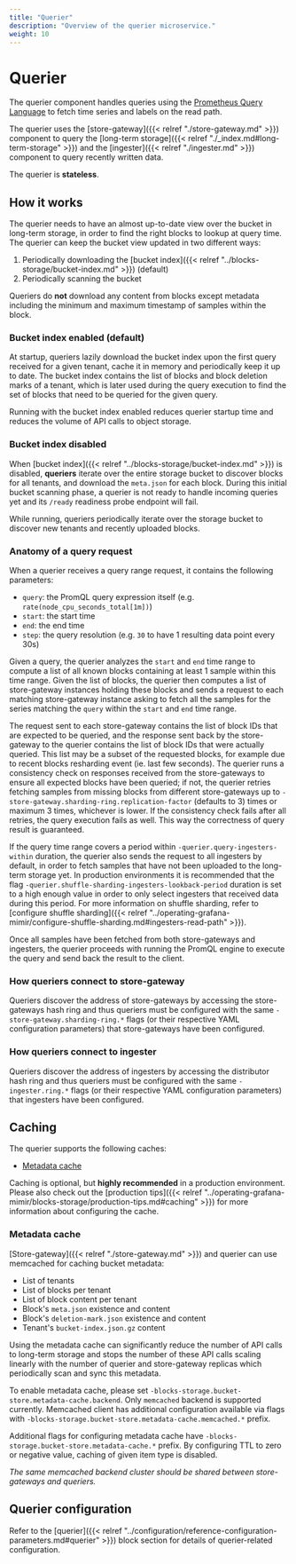 ```yaml
---
title: "Querier"
description: "Overview of the querier microservice."
weight: 10
---
```


# Querier

The querier component handles queries using the [Prometheus Query Language](https://prometheus.io/docs/prometheus/latest/querying/basics/) to fetch time series and labels on the read path.

The querier uses the [store-gateway]({{< relref "./store-gateway.md" >}}) component to query the [long-term storage]({{< relref "./_index.md#long-term-storage" >}}) and the [ingester]({{< relref "./ingester.md" >}}) component to query recently written data.

The querier is **stateless**.

## How it works

The querier needs to have an almost up-to-date view over the bucket in long-term storage, in order to find the right blocks to lookup at query time. The querier can keep the bucket view updated in two different ways:

1. Periodically downloading the [bucket index]({{< relref "../blocks-storage/bucket-index.md" >}}) (default)
2. Periodically scanning the bucket

Queriers do **not** download any content from blocks except metadata including the minimum and maximum timestamp of samples within the block.

### Bucket index enabled (default)

At startup, queriers lazily download the bucket index upon the first query received for a given tenant, cache it in memory and periodically keep it up to date. The bucket index contains the list of blocks and block deletion marks of a tenant, which is later used during the query execution to find the set of blocks that need to be queried for the given query.

Running with the bucket index enabled reduces querier startup time and reduces the volume of API calls to object storage.

### Bucket index disabled

When [bucket index]({{< relref "../blocks-storage/bucket-index.md" >}}) is disabled, **queriers** iterate over the entire storage bucket to discover blocks for all tenants, and download the `meta.json` for each block. During this initial bucket scanning phase, a querier is not ready to handle incoming queries yet and its `/ready` readiness probe endpoint will fail.

While running, queriers periodically iterate over the storage bucket to discover new tenants and recently uploaded blocks.

### Anatomy of a query request

When a querier receives a query range request, it contains the following parameters:

- `query`: the PromQL query expression itself (e.g. `rate(node_cpu_seconds_total[1m])`)
- `start`: the start time
- `end`: the end time
- `step`: the query resolution (e.g. `30` to have 1 resulting data point every 30s)

Given a query, the querier analyzes the `start` and `end` time range to compute a list of all known blocks containing at least 1 sample within this time range. Given the list of blocks, the querier then computes a list of store-gateway instances holding these blocks and sends a request to each matching store-gateway instance asking to fetch all the samples for the series matching the `query` within the `start` and `end` time range.

The request sent to each store-gateway contains the list of block IDs that are expected to be queried, and the response sent back by the store-gateway to the querier contains the list of block IDs that were actually queried. This list may be a subset of the requested blocks, for example due to recent blocks resharding event (ie. last few seconds).
The querier runs a consistency check on responses received from the store-gateways to ensure all expected blocks have been queried; if not, the querier retries fetching samples from missing blocks from different store-gateways up to `-store-gateway.sharding-ring.replication-factor` (defaults to 3) times or maximum 3 times, whichever is lower. If the consistency check fails after all retries, the query execution fails as well. This way the correctness of query result is guaranteed.

If the query time range covers a period within `-querier.query-ingesters-within` duration, the querier also sends the request to all ingesters by default, in order to fetch samples that have not been uploaded to the long-term storage yet.
In production environments it is recommended that the flag `-querier.shuffle-sharding-ingesters-lookback-period` duration is set to a high enough value in order to only select ingesters that received data during this period.
For more information on shuffle sharding, refer to [configure shuffle sharding]({{< relref "../operating-grafana-mimir/configure-shuffle-sharding.md#ingesters-read-path" >}}).

Once all samples have been fetched from both store-gateways and ingesters, the querier proceeds with running the PromQL engine to execute the query and send back the result to the client.

### How queriers connect to store-gateway

Queriers discover the address of store-gateways by accessing the store-gateways hash ring and thus queriers must be configured with the same `-store-gateway.sharding-ring.*` flags (or their respective YAML configuration parameters) that store-gateways have been configured.

### How queriers connect to ingester

Queriers discover the address of ingesters by accessing the distributor hash ring and thus queriers must be configured with the same `-ingester.ring.*` flags (or their respective YAML configuration parameters) that ingesters have been configured.

## Caching

The querier supports the following caches:

- [Metadata cache](#metadata-cache)

Caching is optional, but **highly recommended** in a production environment. Please also check out the [production tips]({{< relref "../operating-grafana-mimir/blocks-storage/production-tips.md#caching" >}}) for more information about configuring the cache.

### Metadata cache

[Store-gateway]({{< relref "./store-gateway.md" >}}) and querier can use memcached for caching bucket metadata:

- List of tenants
- List of blocks per tenant
- List of block content per tenant
- Block's `meta.json` existence and content
- Block's `deletion-mark.json` existence and content
- Tenant's `bucket-index.json.gz` content

Using the metadata cache can significantly reduce the number of API calls to long-term storage and stops the number of these API calls scaling linearly with the number of querier and store-gateway replicas which periodically scan and sync this metadata.

To enable metadata cache, please set `-blocks-storage.bucket-store.metadata-cache.backend`. Only `memcached` backend is supported currently. Memcached client has additional configuration available via flags with `-blocks-storage.bucket-store.metadata-cache.memcached.*` prefix.

Additional flags for configuring metadata cache have `-blocks-storage.bucket-store.metadata-cache.*` prefix. By configuring TTL to zero or negative value, caching of given item type is disabled.

_The same memcached backend cluster should be shared between store-gateways and queriers._

## Querier configuration

Refer to the [querier]({{< relref "../configuration/reference-configuration-parameters.md#querier" >}}) block section for details of querier-related configuration.
